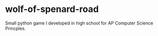 # wolf-of-spenard-road
Small python game I developed in high school for AP Computer Science Princples.
